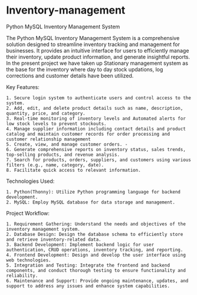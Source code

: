 # Inventory-management

Python MySQL Inventory Management System 

The Python MySQL Inventory Management System is a comprehensive solution designed to streamline inventory tracking and management for businesses. It provides an intuitive interface for users to efficiently manage their inventory, update product information, and generate insightful reports. In the present project we have taken up Stationary management system as the base for the inventory where day to day stock updations, log corrections and customer details have been utilized.


Key Features:

    1. Secure login system to authenticate users and control access to the system. 
    2. Add, edit, and delete product details such as name, description, quantity, price, and category.  
    3. Real-time monitoring of inventory levels and Automated alerts for low stock levels to prevent stockouts.
    4. Manage supplier information including contact details and product catalog and maintain customer records for order processing and customer relationship management 
    5. Create, view, and manage customer orders. - 
    6. Generate comprehensive reports on inventory status, sales trends, top-selling products, and revenue analysis.
    7. Search for products, orders, suppliers, and customers using various filters (e.g., name, category, date).
    8. Facilitate quick access to relevant information. 
    
Technologies Used: 

    1. Python(Thonny): Utilize Python programming language for backend development. 
    2. MySQL: Employ MySQL database for data storage and management.
    
Project Workflow: 
   
    1. Requirement Gathering: Understand the needs and objectives of the inventory management system. 
    2. Database Design: Design the database schema to efficiently store and retrieve inventory-related data. 
    3. Backend Development: Implement backend logic for user authentication, CRUD operations, inventory tracking, and reporting. 
    4. Frontend Development: Design and develop the user interface using web technologies. 
    5. Integration and Testing: Integrate the frontend and backend components, and conduct thorough testing to ensure functionality and reliability. 
    6. Maintenance and Support: Provide ongoing maintenance, updates, and support to address any issues and enhance system capabilities.
